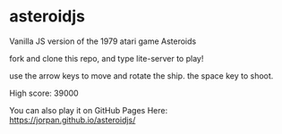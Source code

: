 # asteroidjs

Vanilla JS version of the 1979 atari game Asteroids

fork and clone this repo, and type lite-server to play! 

use the arrow keys to move and rotate the ship. the space key to shoot. 

High score: 39000


You can also play it on GitHub Pages Here: https://jorpan.github.io/asteroidjs/
